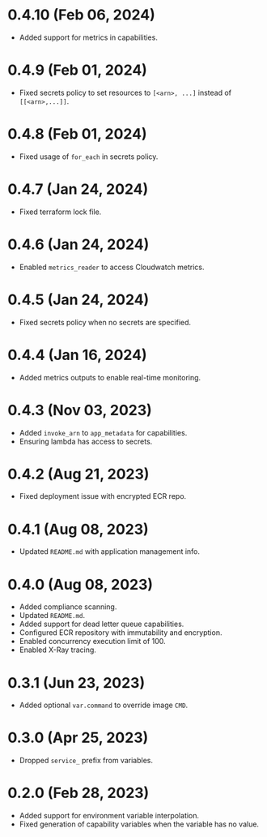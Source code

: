 # 0.4.10 (Feb 06, 2024)
* Added support for metrics in capabilities.

# 0.4.9 (Feb 01, 2024)
* Fixed secrets policy to set resources to `[<arn>, ...]` instead of `[[<arn>,...]]`.

# 0.4.8 (Feb 01, 2024)
* Fixed usage of `for_each` in secrets policy.

# 0.4.7 (Jan 24, 2024)
* Fixed terraform lock file.

# 0.4.6 (Jan 24, 2024)
* Enabled `metrics_reader` to access Cloudwatch metrics.

# 0.4.5 (Jan 24, 2024)
* Fixed secrets policy when no secrets are specified.

# 0.4.4 (Jan 16, 2024)
* Added metrics outputs to enable real-time monitoring.

# 0.4.3 (Nov 03, 2023)
* Added `invoke_arn` to `app_metadata` for capabilities.
* Ensuring lambda has access to secrets.

# 0.4.2 (Aug 21, 2023)
* Fixed deployment issue with encrypted ECR repo.

# 0.4.1 (Aug 08, 2023)
* Updated `README.md` with application management info.

# 0.4.0 (Aug 08, 2023)
* Added compliance scanning.
* Updated `README.md`.
* Added support for dead letter queue capabilities.
* Configured ECR repository with immutability and encryption.
* Enabled concurrency execution limit of 100.
* Enabled X-Ray tracing.

# 0.3.1 (Jun 23, 2023)
* Added optional `var.command` to override image `CMD`.

# 0.3.0 (Apr 25, 2023)
* Dropped `service_` prefix from variables.

# 0.2.0 (Feb 28, 2023)
* Added support for environment variable interpolation.
* Fixed generation of capability variables when the variable has no value.
